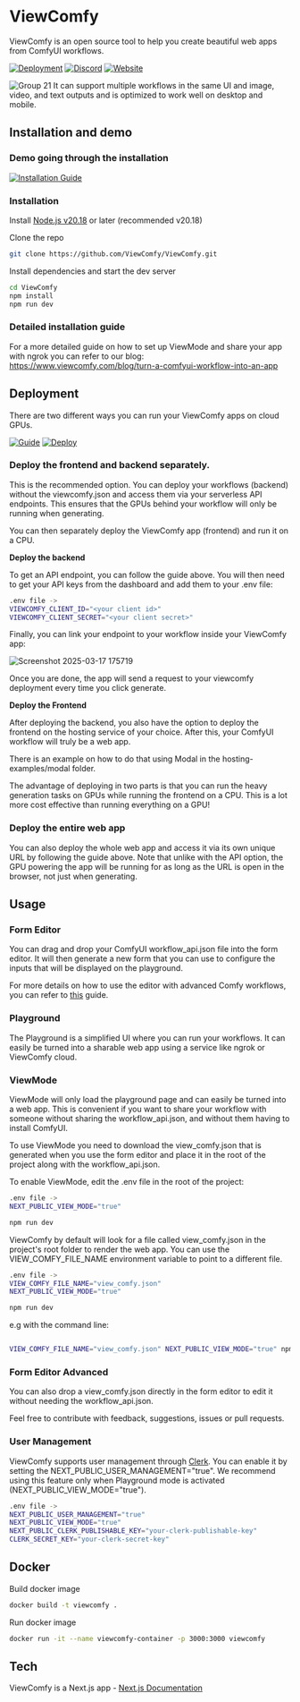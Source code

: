 # ViewComfy

ViewComfy is an open source tool to help you create beautiful web apps from ComfyUI workflows.

[![Deployment](https://img.shields.io/badge/Deployment%20-%20green?label=ViewComfy&color=7F68D9)](https://app.viewcomfy.com/)
[![Discord](https://img.shields.io/badge/ViewComfy-Discord-%235865F2.svg)](https://discord.gg/DXubrz5R7E)
[![Website](https://img.shields.io/badge/Website%20-%20green?label=ViewComfy&color=4D7D85)](https://www.viewcomfy.com/)


![Group 21](https://github.com/user-attachments/assets/ad9a98e6-6c4c-4bf5-85db-4d03ab682f9b)
It can support multiple workflows in the same UI and image, video, and text outputs and is optimized to work well on desktop and mobile.


## Installation and demo

### Demo going through the installation
[![Installation Guide](https://github.com/user-attachments/assets/8b6f6b0d-859a-4a98-80b5-664591160512)](https://youtu.be/sG2elA1bdrg)

### Installation
Install [Node.js v20.18](https://nodejs.org/) or later (recommended v20.18)

Clone the repo

```bash
git clone https://github.com/ViewComfy/ViewComfy.git
```

Install dependencies and start the dev server  

```bash
cd ViewComfy
npm install
npm run dev
```

### Detailed installation guide
For a  more detailed guide on how to set up ViewMode and share your app with ngrok you can refer to our blog: <https://www.viewcomfy.com/blog/turn-a-comfyui-workflow-into-an-app>


## Deployment

There are two different ways you can run your ViewComfy apps on cloud GPUs. 

[![Guide](https://img.shields.io/badge/Youtube-Guide-FF0000)](https://youtu.be/pIODXFU9sHw)
[![Deploy](https://img.shields.io/badge/ViewComfy-Deploy-4D7D85)](https://app.viewcomfy.com/)

### Deploy the frontend and backend separately.

This is the recommended option. You can deploy your workflows (backend) without the viewcomfy.json and access them via your serverless API endpoints. This ensures that the GPUs behind your workflow will only be running when generating.

You can then separately deploy the ViewComfy app (frontend) and run it on a CPU.

**Deploy the backend**
  
To get an API endpoint, you can follow the guide above. You will then need to get your API keys from the dashboard and add them to your .env file:

```bash
.env file ->
VIEWCOMFY_CLIENT_ID="<your client id>"
VIEWCOMFY_CLIENT_SECRET="<your client secret>"
```

Finally, you can link your endpoint to your workflow inside your ViewComfy app:

![Screenshot 2025-03-17 175719](https://github.com/user-attachments/assets/25495f87-5639-456b-9266-9fcabb3995cc)

Once you are done, the app will send a request to your viewcomfy deployment every time you click generate. 

  **Deploy the Frontend**

After deploying the backend, you also have the option to deploy the frontend on the hosting service of your choice. After this, your ComfyUI workflow will truly be a web app. 

There is an example on how to do that using Modal in the hosting-examples/modal folder.

The advantage of deploying in two parts is that you can run the heavy generation tasks on GPUs while running the frontend on a CPU. This is a lot more cost effective than running everything on a GPU! 

### Deploy the entire web app

You can also deploy the whole web app and access it via its own unique URL by following the guide above. Note that unlike with the API option, the GPU powering the app will be running for as long as the URL is open in the browser, not just when generating.


## Usage
### Form Editor

You can drag and drop your ComfyUI workflow_api.json file into the form editor. It will then generate a new form that you can use to configure the inputs that will be displayed on the playground.

For more details on how to use the editor with advanced Comfy workflows, you can refer to [this](https://youtu.be/70h0FUohMlE) guide. 

### Playground

The Playground is a simplified UI where you can run your workflows. It can easily be turned into a sharable web app using a service like ngrok or ViewComfy cloud.

### ViewMode

ViewMode will only load the playground page and can easily be turned into a web app. This is convenient if you want to share your workflow with someone without sharing the workflow_api.json, and without them having to install ComfyUI.

To use ViewMode you need to download the view_comfy.json that is generated when you use the form editor and place it in the root of the project along with the workflow_api.json.

To enable ViewMode, edit the .env file in the root of the project:

```bash
.env file ->
NEXT_PUBLIC_VIEW_MODE="true"

npm run dev
```

ViewComfy by default will look for a file called view_comfy.json in the project's root folder to render the web app. You can use the VIEW_COMFY_FILE_NAME environment variable to point to a different file.

```bash
.env file ->
VIEW_COMFY_FILE_NAME="view_comfy.json"
NEXT_PUBLIC_VIEW_MODE="true"

npm run dev
```

e.g with the command line:

```bash

VIEW_COMFY_FILE_NAME="view_comfy.json" NEXT_PUBLIC_VIEW_MODE="true" npm run dev
```

### Form Editor Advanced

You can also drop a view_comfy.json directly in the form editor to edit it without needing the workflow_api.json.

Feel free to contribute with feedback, suggestions, issues or pull requests.

### User Management

ViewComfy supports user management through [Clerk](https://clerk.com/). You can enable it by setting the NEXT_PUBLIC_USER_MANAGEMENT="true". We recommend using this feature only when Playground mode is activated (NEXT_PUBLIC_VIEW_MODE="true").

```bash
.env file ->
NEXT_PUBLIC_USER_MANAGEMENT="true"
NEXT_PUBLIC_VIEW_MODE="true"
NEXT_PUBLIC_CLERK_PUBLISHABLE_KEY="your-clerk-publishable-key"
CLERK_SECRET_KEY="your-clerk-secret-key"
```

## Docker

Build docker image

```bash
docker build -t viewcomfy .
```

Run docker image

```bash
docker run -it --name viewcomfy-container -p 3000:3000 viewcomfy
```

## Tech

ViewComfy is a Next.js app - [Next.js Documentation](https://nextjs.org/docs)
